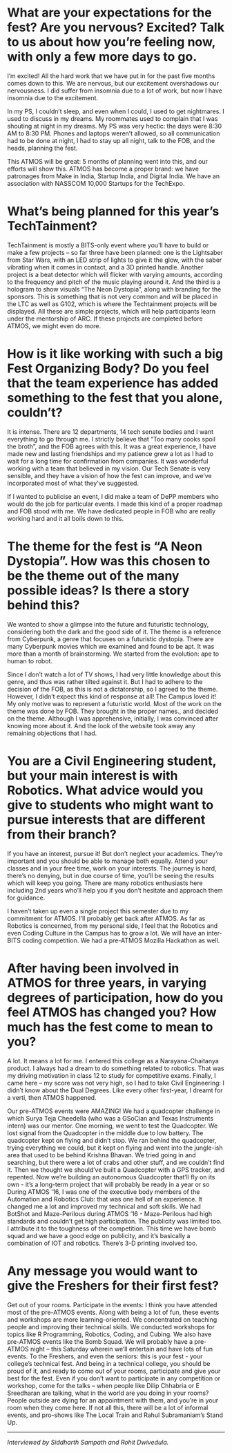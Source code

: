 <!-- TITLE: Interview with Sharath Golluri -->
<!-- SUBTITLE: Sharath Golluri is the Technical Secretary of BITS Hyderabad. -->

# What are your expectations for the fest? Are you nervous? Excited? Talk to us about how you’re feeling now, with only a few more days to go.

I’m excited! All the hard work that we have put in for the past five months comes down to this.  We are nervous, but our excitement overshadows our nervousness.  I did suffer from insomnia due to a lot of work, but now I have insomnia due to the excitement.

In my PS, I couldn’t sleep, and even when I could, I used to get nightmares.  I used to discuss in my dreams.  My roommates used to complain that I was shouting at night in my dreams.  My PS was very hectic: the days were 8:30 AM to 8:30 PM.  Phones and laptops weren’t allowed, so all communication had to be done at night, I had to stay up all night, talk to the FOB, and the heads, planning the fest.

This ATMOS will be great: 5 months of planning went into this, and our efforts will show this.  ATMOS has become a proper brand: we have patronages from Make in India, Startup India, and Digital India.  We have an association with NASSCOM 10,000 Startups for the TechExpo.

# What’s being planned for this year’s TechTainment?
TechTainment is mostly a BITS-only event where you’ll have to build or make a few projects – so far three have been planned: one is the Lightsaber from Star Wars, with an LED strip of lights to give it the glow, with the saber vibrating when it comes in contact, and a 3D printed handle.  Another project is a beat detector which will flicker with varying amounts, according to the frequency and pitch of the music playing around it.  And the third is a hologram to show visuals “The Neon Dystopia”, along with branding for the sponsors.  This is something that is not very common and will be placed in the LTC as well as G102, which is where the Techtainment projects will be displayed.  All these are simple projects, which will help participants learn under the mentorship of ARC.  If these projects are completed before ATMOS, we might even do more.

# How is it like working with such a big Fest Organizing Body? Do you feel that the team experience has added something to the fest that you alone, couldn’t?
It is intense.  There are 12 departments, 14 tech senate bodies and I want everything to go through me. I strictly believe that “Too many cooks spoil the broth”, and the FOB agrees with this. It was a great experience, I have made new and lasting friendships and my patience grew a lot as I had to wait for a long time for confirmation from companies.  It was wonderful working with a team that believed in my vision.  Our Tech Senate is very sensible, and they have a vision of how the fest can improve, and we’ve incorporated most of what they’ve suggested.

If I wanted to publicise an event, I did make a team of DePP members who would do the job for particular events.  I made this kind of a proper roadmap and FOB stood with me.
We have dedicated people in FOB who are really working hard and it all boils down to this.

# The theme for the fest is “A Neon Dystopia”.  How was this chosen to be the theme out of the many possible ideas? Is there a story behind this?
We wanted to show a glimpse into the future and futuristic technology, considering both the dark and the good side of it.  The theme is a reference from Cyberpunk, a genre that focuses on a futuristic dystopia.  There are many Cyberpunk movies which we examined and found to be apt.  It was more than a month of brainstorming.  We started from the evolution: ape to human to robot.

Since I don’t watch a lot of TV shows, I had very little knowledge about this genre, and thus was rather tilted against it.  But I had to adhere to the decision of the FOB, as this is not a dictatorship, so I agreed to the theme.  However,  I didn’t expect this kind of response at all! The Campus loved it!  My only motive was to represent a futuristic world.  Most of the work on the theme was done by FOB.  They brought in the proper names., and decided on the theme.  Although I was apprehensive, initially, I was convinced after knowing more about it.  And the look of the website took away any remaining objections that I had.

# You are a Civil Engineering student, but your main interest is with Robotics.  What advice would you give to students who might want to pursue interests that are different from their branch?
If you have an interest, pursue it!  But don’t neglect your academics.  They’re important and you should be able to manage both equally.  Attend your classes and in your free time, work on your interests.  The journey is hard, there’s no denying, but in due course of time, you’ll be seeing the results which will keep you going.  There are many robotics enthusiasts here including 2nd years who’ll help you if you don’t hesitate and approach them for guidance.

I haven’t taken up even a single project this semester due to my commitment for ATMOS.  I’ll probably get back after ATMOS. As far as Robotics is concerned, from my personal side, I feel that the Robotics and even Coding Culture in the Campus has to grow a lot.  We will have an inter-BITS coding competition.  We had a pre-ATMOS Mozilla Hackathon as well.

# After having been involved in ATMOS for three years, in varying degrees of participation, how do you feel ATMOS has changed you? How much has the fest come to mean to you?
A lot.  It means a lot for me.  I entered this college as a Narayana-Chaitanya product.  I always had a dream to do something related to robotics.  That was my driving motivation in class 12 to study for competitive exams.  Finally, I came here – my score was not very high, so I had to take Civil Engineering: I didn’t know about the Dual Degrees.  Like every other first-year, I dreamt for a verti, then ATMOS happened.  

Our pre-ATMOS events were AMAZING! We had a quadcopter challenge in which Surya Teja Cheedella (who was a GSoCian and Texas Instruments intern) was our mentor.  One morning, we went to test the Quadcopter.  We lost signal from the Quadcopter in the middle due to low battery.  The quadcopter kept on flying and didn’t stop.  We ran behind the quadcopter, trying everything we could, but it kept on flying and went into the jungle-ish area that used to be behind Krishna Bhavan.  We tried going in and searching, but there were a lot of crabs and other stuff, and we couldn’t find it.  Then we thought we should’ve built a Quadcopter with a GPS tracker, and repented.  Now we’re building an autonomous Quadcopter that’ll fly on its own - it’s a long-term project that will probably be ready in a year or so
During ATMOS ‘16, I was one of the executive body members of the Automation and Robotics Club: that was one hell of an experience.  It changed me a lot and improved my technical and soft skills.  We had BotShot and Maze-Perilous during ATMOS ‘16 - Maze-Perilous had high standards and couldn’t get high participation.  The publicity was limited too.  I attribute it to the toughness of the competition.  This time we have bomb squad and we have a good edge on publicity, and it’s basically a combination of IOT and robotics.  There’s 3-D printing involved too.

# Any message you would want to give the Freshers for their first fest?
Get out of your rooms.  Participate in the events: I think you have attended most of the pre-ATMOS events.   Along with being a lot of fun, these events and workshops are more learning-oriented.  We concentrated on teaching people and improving their technical skills.  We conducted workshops for topics like R Programming, Robotics, Coding, and Cubing.  We also have pre-ATMOS events like the Bomb Squad.  We will probably have a pre-ATMOS night – this Saturday wherein we’ll entertain and have lots of fun events.
To the Freshers, and even the seniors: this is your fest - your college’s technical fest.  And being in a technical college, you should be proud of it, and ready to come out of your rooms, participate and give your best for the fest.  Even if you don’t want to participate in any competition or workshop, come for the talks – when people like Dilip Chhabria or E Sreedharan are talking, what in the world are you doing in your rooms? People outside are dying for an appointment with them, and you’re in your room when they come here.  If not all this, there will be a lot of informal events, and pro-shows like The Local Train and Rahul Subramaniam’s Stand Up.

-----

*Interviewed by Siddharth Sampath and Rohit Dwivedula.*